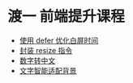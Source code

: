 # 渡一 前端提升课程

- [使用 defer 优化白屏时间](https://www.bilibili.com/video/BV1cH4y1Q7fe/?spm_id_from=333.999.0.0&vd_source=50442939bf93cd24f3538854e9ddeddd)
- [封装 resize 指令](https://www.bilibili.com/video/BV17N4y1Z7m7/?spm_id_from=333.999.0.0&vd_source=50442939bf93cd24f3538854e9ddeddd)
- [数字转中文](https://www.bilibili.com/video/BV16u41137ib/?spm_id_from=333.999.0.0&vd_source=50442939bf93cd24f3538854e9ddeddd)
- [文字智能适配背景](https://www.bilibili.com/video/BV1jj41187o9/?spm_id_from=333.880.my_history.page.click&vd_source=50442939bf93cd24f3538854e9ddeddd)
